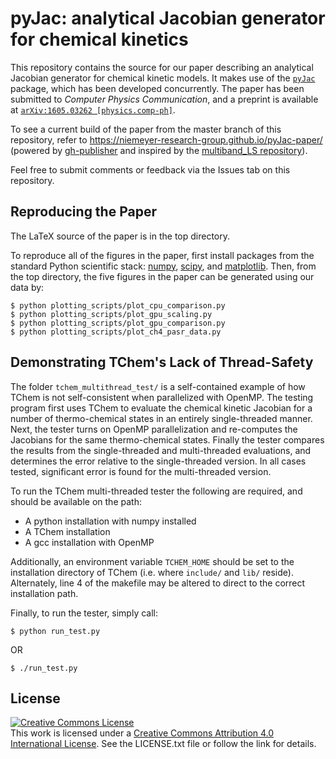 pyJac: analytical Jacobian generator for chemical kinetics
==========================================================

This repository contains the source for our paper describing an analytical Jacobian generator for chemical kinetic models.
It makes use of the [`pyJac`](http://github.com/kyleniemeyer/pyjac/) package, which has been developed concurrently. The paper has been submitted to *Computer Physics Communication*, and a preprint is available at [`arXiv:1605.03262 [physics.comp-ph]`](http://arxiv.org/abs/1605.03262).

To see a current build of the paper from the master branch of this repository, refer to https://niemeyer-research-group.github.io/pyJac-paper/ (powered by [gh-publisher](https://github.com/ewanmellor/gh-publisher) and inspired by the [multiband_LS repository](http://jakevdp.github.io/multiband_LS)).

Feel free to submit comments or feedback via the Issues tab on this repository.

Reproducing the Paper
---------------------
The LaTeX source of the paper is in the top directory.

To reproduce all of the figures in the paper, first install packages from the standard Python scientific stack: [numpy](http://numpy.org), [scipy](http://scipy.org), and [matplotlib](http://matplotlib.org).
Then, from the top directory, the five figures in the paper can be generated using our data by:

```
$ python plotting_scripts/plot_cpu_comparison.py
$ python plotting_scripts/plot_gpu_scaling.py
$ python plotting_scripts/plot_gpu_comparison.py
$ python plotting_scripts/plot_ch4_pasr_data.py
```

Demonstrating TChem's Lack of Thread-Safety
-------------------------------------------
The folder `tchem_multithread_test/` is a self-contained example of how TChem is not self-consistent when parallelized with OpenMP.  The testing program first uses TChem to evaluate the chemical kinetic Jacobian for a number of thermo-chemical states in an entirely single-threaded manner.  Next, the tester turns on OpenMP parallelization and re-computes the Jacobians for the same thermo-chemical states.  Finally the tester compares the results from the single-threaded and multi-threaded evaluations, and determines the error relative to the single-threaded version.  In all cases tested, significant error is found for the multi-threaded version.

To run the TChem multi-threaded tester the following are required, and should be available on the path:
*  A python installation with numpy installed
*  A TChem installation
*  A gcc installation with OpenMP

Additionally, an environment variable `TCHEM_HOME` should be set to the installation directory of TChem (i.e. where `include/` and `lib/` reside).  Alternately, line 4 of the makefile may be altered to direct to the correct installation path.

Finally, to run the tester, simply call:
```
$ python run_test.py
```

OR
```
$ ./run_test.py
```

License
-------
<a rel="license" href="http://creativecommons.org/licenses/by/4.0/"><img alt="Creative Commons License" style="border-width:0" src="https://i.creativecommons.org/l/by/4.0/88x31.png" /></a><br />This work is licensed under a <a rel="license" href="http://creativecommons.org/licenses/by/4.0/">Creative Commons Attribution 4.0 International License</a>.
See the LICENSE.txt file or follow the link for details.

